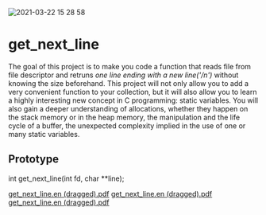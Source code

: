 ![2021-03-22 15 28 58](https://user-images.githubusercontent.com/52679439/112067044-ad72d680-8b24-11eb-8bd8-87c54f253bad.gif)


# get_next_line
The goal of this project is to make you code a function that reads file from file descriptor and retruns *one line ending with a new line('/n')* without knowing the size beforehand. This project will not only allow you to add a very convenient function to your collection, but it will also allow you to learn a highly interesting new concept in C programming: static variables. You will also gain a deeper understanding of allocations, whether they happen on the stack memory or in the heap memory, the manipulation and the life cycle of a buffer, the unexpected complexity implied in the use of one or many static variables.

## Prototype 
int	get_next_line(int fd, char **line);

[get_next_line.en (dragged).pdf](https://github.com/yeonuklee/get_next_line/files/6067156/get_next_line.en.dragged.pdf)
[get_next_line.en (dragged).pdf](https://github.com/yeonuklee/get_next_line/files/6067157/get_next_line.en.dragged.pdf)
[get_next_line.en (dragged).pdf](https://github.com/yeonuklee/get_next_line/files/6067158/get_next_line.en.dragged.pdf)


